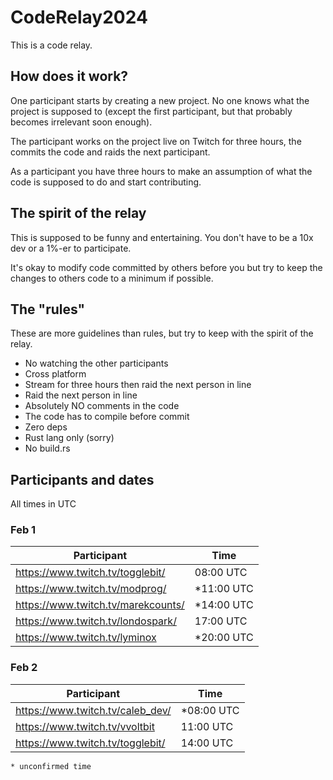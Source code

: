 # CodeRelay2024

This is a code relay.

## How does it work?

One participant starts by creating a new project.
No one knows what the project is supposed to (except the first participant, but
that probably becomes irrelevant soon enough).

The participant works on the project live on Twitch for three hours, the commits the code and raids the next participant.

As a participant you have three hours to make an assumption of what the code is
supposed to do and start contributing.

## The spirit of the relay

This is supposed to be funny and entertaining.
You don't have to be a 10x dev or a 1%-er to participate.

It's okay to modify code committed by others before you but try to keep the
changes to others code to a minimum if possible.

## The "rules"

These are more guidelines than rules, but try to keep with the spirit of the
relay.

* No watching the other participants
* Cross platform
* Stream for three hours then raid the next person in line
* Raid the next person in line
* Absolutely NO comments in the code
* The code has to compile before commit
* Zero deps
* Rust lang only (sorry)
* No build.rs

## Participants and dates

All times in UTC

### Feb 1

| Participant                        | Time         |
| -------------                      | ------------ |
| https://www.twitch.tv/togglebit/   | 08:00 UTC    |
| https://www.twitch.tv/modprog/     | *11:00 UTC   |
| https://www.twitch.tv/marekcounts/ | *14:00 UTC   |
| https://www.twitch.tv/londospark/  | 17:00 UTC   |
| https://www.twitch.tv/lyminox      | *20:00 UTC   |

### Feb 2

| Participant                      | Time         |
| -------------                    | ------------ |
| https://www.twitch.tv/caleb_dev/ | *08:00 UTC   |
| https://www.twitch.tv/vvoltbit   | 11:00 UTC    |
| https://www.twitch.tv/togglebit/ | 14:00 UTC    |

`* unconfirmed time`
